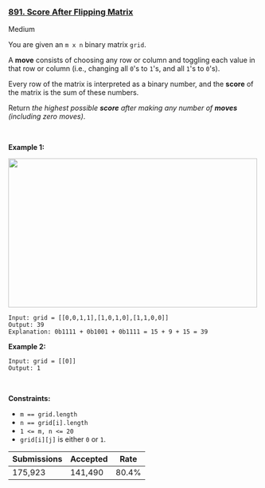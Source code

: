 ### [891. Score After Flipping Matrix](https://leetcode.com/problems/score-after-flipping-matrix/description/?envType=daily-question&envId=2024-05-13)

Medium

You are given an `` m x n `` binary matrix `` grid ``.

A __move__ consists of choosing any row or column and toggling each value in that row or column (i.e., changing all `` 0 ``'s to `` 1 ``'s, and all `` 1 ``'s to `` 0 ``'s).

Every row of the matrix is interpreted as a binary number, and the __score__ of the matrix is the sum of these numbers.

Return _the highest possible __score__ after making any number of __moves__ (including zero moves)_.

 

<strong class="example">Example 1:</strong>

<img alt="" src="https://assets.leetcode.com/uploads/2021/07/23/lc-toogle1.jpg" style="width: 500px; height: 299px;"/>

```
Input: grid = [[0,0,1,1],[1,0,1,0],[1,1,0,0]]
Output: 39
Explanation: 0b1111 + 0b1001 + 0b1111 = 15 + 9 + 15 = 39
```

<strong class="example">Example 2:</strong>

```
Input: grid = [[0]]
Output: 1
```

 

__Constraints:__

*   `` m == grid.length ``
*   `` n == grid[i].length ``
*   `` 1 <= m, n <= 20 ``
*   `` grid[i][j] `` is either `` 0 `` or `` 1 ``.

| Submissions    | Accepted     | Rate   |
| -------------- | ------------ | ------ |
| 175,923 | 141,490 | 80.4% |